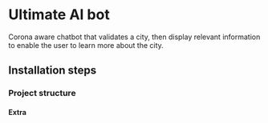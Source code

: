 # Ultimate AI bot

Corona aware chatbot that validates a city, then display relevant information to enable the user to learn more about the city.

## Installation steps



### Project structure


#### Extra